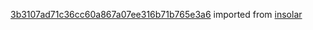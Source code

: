 [3b3107ad71c36cc60a867a07ee316b71b765e3a6](https://github.com/insolar/insolar/commit/3b3107ad71c36cc60a867a07ee316b71b765e3a6) imported from [insolar](https://github.com/insolar/insolar)
